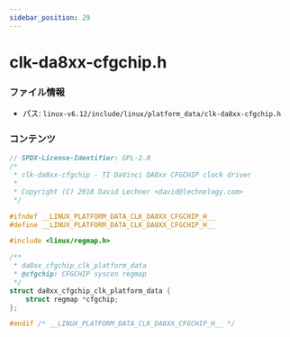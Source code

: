 ```yaml
---
sidebar_position: 29
---
```

# clk-da8xx-cfgchip.h

### ファイル情報

- パス: `linux-v6.12/include/linux/platform_data/clk-da8xx-cfgchip.h`

### コンテンツ

```h
// SPDX-License-Identifier: GPL-2.0
/*
 * clk-da8xx-cfgchip - TI DaVinci DA8xx CFGCHIP clock driver
 *
 * Copyright (C) 2018 David Lechner <david@lechnology.com>
 */

#ifndef __LINUX_PLATFORM_DATA_CLK_DA8XX_CFGCHIP_H__
#define __LINUX_PLATFORM_DATA_CLK_DA8XX_CFGCHIP_H__

#include <linux/regmap.h>

/**
 * da8xx_cfgchip_clk_platform_data
 * @cfgchip: CFGCHIP syscon regmap
 */
struct da8xx_cfgchip_clk_platform_data {
	struct regmap *cfgchip;
};

#endif /* __LINUX_PLATFORM_DATA_CLK_DA8XX_CFGCHIP_H__ */

```
